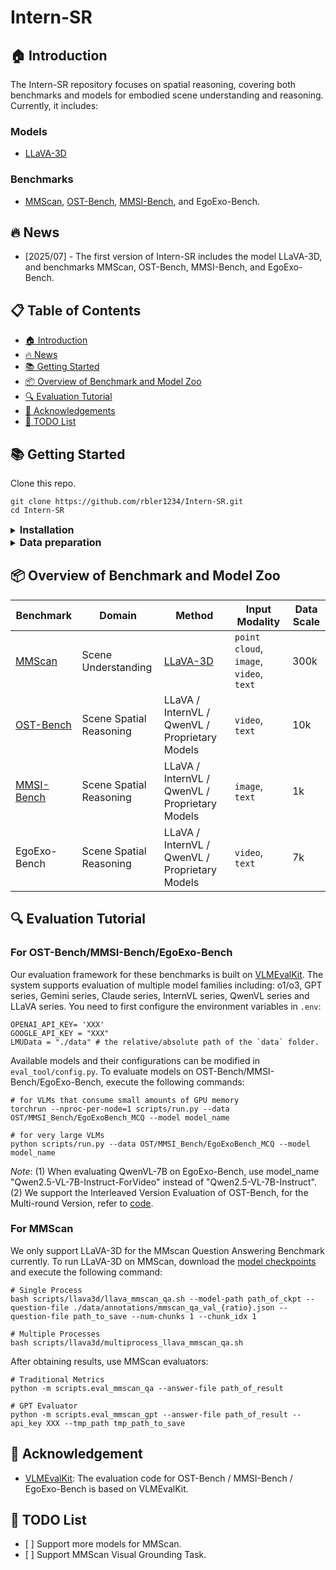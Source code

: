 # Intern-SR
## 🏠 Introduction

The Intern-SR repository focuses on spatial reasoning, covering both benchmarks and models for embodied scene understanding and reasoning. Currently, it includes:
### Models
- [LLaVA-3D](https://zcmax.github.io/projects/LLaVA-3D/)
### Benchmarks
- [MMScan](https://tai-wang.github.io/mmscan/), [OST-Bench](https://rbler1234.github.io/OSTBench.github.io/), [MMSI-Bench](https://runsenxu.com/projects/MMSI_Bench/), and EgoExo-Bench.







## 🔥 News
- [2025/07] - The first version of Intern-SR includes the model LLaVA-3D, and benchmarks MMScan, OST-Bench, MMSI-Bench, and EgoExo-Bench.

## 📋 Table of Contents
- [🏠 Introduction](#-introduction)
- [🔥 News](#-news)
- [📚 Getting Started](#-getting-started)
- [📦 Overview of Benchmark and Model Zoo](#-benchmark-model-zoo)
- [🔍 Evaluation Tutorial](#-evaluation-tutorial)
- [👏 Acknowledgements](#-acknowledgements)
- [📝 TODO List](#-todo-list)

## 📚 Getting Started
Clone this repo.
```shell
git clone https://github.com/rbler1234/Intern-SR.git
cd Intern-SR
```

<details>
<summary><b><font size="3">Installation</font></b></summary>

(a) To enable evaluation for the benchmarks, please install the following dependencies:

```shell
# For OST-Bench/MMSI-Bench/EgoExo-Bench evaluation:
pip install -r requirement/base.txt
# For MMScan evaluation:
pip install -r requirement/mmscan.txt
```
(b) To perform the inference of LLava3D, please install the required environment as follows:
```shell
cd vlm/LLaVA-3D
pip install torch==2.1.0 torchvision==0.16.0 torchaudio==2.1.0 --index-url https://download.pytorch.org/whl/cu118
pip install torch-scatter -f https://data.pyg.org/whl/torch-2.1.0+cu118.html
pip install -e .
```
</details>

<details>
<summary><b><font size="3">Data preparation</font></b></summary>
We recommend placing all data under `./data`. The expected directory structure under `./data` is as follows :

```shell
./data
├── images # `images/` folder stores all image modality files from the datasets
├── videos # `videos/` folder contains all video modality files from the datasets
├── annotations # `annotations/` folder holds all text annotation files from the datasets
```

- #### MMScan
    1. Download the image zip files from [huggingface](https://huggingface.co/datasets/rbler/MMScan-2D/tree/main)(~56G), combine and unzip them under `./data/images/mmscan`.
    2. Download the annotations from [huggingface](https://huggingface.co/datasets/rbler/MMScan-2D/tree/main) and place them under `./data/annotations`.
    ```shell
    ./data
    ├── images/
    │   ├── mmscan/
    │   │   ├── 3rscan
    │   │   ├── 3rscan_depth
    │   │   ├── matterport3d
    │   │   ├── scannet
    ├── annotations/
    │   ├── embodiedscan_infos_full.json
    │   ├── mmscan_qa_val_0.1.json
    │   ├── ...
    ```
    *Note*: The file `mmscan_qa_val_{ratio}.json` contains the validation data at the specified ratio.


- #### OST-Bench
    Download the images from [huggingface](https://huggingface.co/datasets/rbler/OST-Bench)/[kaggle](https://www.kaggle.com/datasets/jinglilin/ostbench/)(~5G) and download the [`.tsv` file](https://opencompass.openxlab.space/utils/VLMEval/OST.tsv) , place them as follows:
    ```shell
    ./data
    ├── images/
    │   ├── OST/
    │   │   ├── <scan_id>
    │   │   ├── ...
    ├── annotations/ OST.tsv
    ```

- #### MMSI-Bench
    Download the [`.tsv` file](https://huggingface.co/datasets/RunsenXu/MMSI-Bench/resolve/main/MMSI_bench.tsv) (~1G, includes images) , place it as follows:
    ```shell
    ./data
    ├── annotations/ MMSI_Bench.tsv
    ```
- #### EgoExo-Bench
    1. Download the videos from the following sources: [Ego-Exo4D](https://ego-exo4d-data.org/), [LEMMA](https://sites.google.com/view/lemma-activity), [EgoExoLearn](https://huggingface.co/datasets/hyf015/EgoExoLearn), [TF2023](https://github.com/ziweizhao1993/PEN), [EgoMe](https://huggingface.co/datasets/HeqianQiu/EgoMe), [CVMHAT](https://github.com/RuizeHan/CVMHT).
    2. Download the [`.tsv` file](https://drive.google.com/file/d/1pRGd9hUgwCzMU6JSPFxpjGAtCChwIB9G/view?usp=sharing) , place them as follows: 
    ```shell
    ./data
    ├── videos/
    │   ├── CVMHAT/data
    │   ├── EgoExo4D/tasks
    │   ├── EgoExoLearn
    │   ├── LEMMA
    │   ├── TF2023/data
    ├── annotations/ EgoExoBench_MCQ.tsv
    ```
</details>

## 📦 Overview of Benchmark and Model Zoo

| Benchmark       | Domain                | Method                                      | Input Modality                                       | Data  Scale                                     |
|-----------------|-----------------------|----------------------------------------------------------|------------------------------------------------------|--------------------------------------------------------|
| [MMScan](https://tai-wang.github.io/mmscan/)        | Scene Understanding      | [LLaVA-3D](https://zcmax.github.io/projects/LLaVA-3D/) | `point cloud`, `image`, `video`, `text`              |  300k         |
| [OST-Bench](https://rbler1234.github.io/OSTBench.github.io/)    | Scene Spatial Reasoning  | LLaVA / InternVL / QwenVL / Proprietary Models     | `video`, `text`                                      | 10k            |
| [MMSI-Bench](https://runsenxu.com/projects/MMSI_Bench/)    | Scene Spatial Reasoning       | LLaVA / InternVL / QwenVL / Proprietary Models                      | `image`, `text`                      | 1k            |
| EgoExo-Bench  | Scene Spatial Reasoning | LLaVA / InternVL / QwenVL / Proprietary Models                       | `video`,  `text`                             | 7k               |

## 🔍 Evaluation Tutorial
### For OST-Bench/MMSI-Bench/EgoExo-Bench
Our evaluation framework for these benchmarks is built on [VLMEvalKit](https://github.com/open-compass/VLMEvalKit). The system supports evaluation of multiple model families including: o1/o3, GPT series, Gemini series, Claude series, InternVL series, QwenVL series and LLaVA series. You need to first configure the environment variables in `.env`:
```shell
OPENAI_API_KEY= 'XXX'
GOOGLE_API_KEY = "XXX"
LMUData = "./data" # the relative/absolute path of the `data` folder.
```
Available models and their configurations can be modified in `eval_tool/config.py`. To evaluate models on OST-Bench/MMSI-Bench/EgoExo-Bench, execute the following commands:
```shell
# for VLMs that consume small amounts of GPU memory
torchrun --nproc-per-node=1 scripts/run.py --data OST/MMSI_Bench/EgoExoBench_MCQ --model model_name

# for very large VLMs
python scripts/run.py --data OST/MMSI_Bench/EgoExoBench_MCQ --model model_name
```
*Note*: (1) When evaluating QwenVL-7B on EgoExo-Bench, use model_name "Qwen2.5-VL-7B-Instruct-ForVideo" instead of "Qwen2.5-VL-7B-Instruct".
(2) We support the Interleaved Version Evaluation of OST-Bench, for the Multi-round Version, refer to [code](https://github.com/OpenRobotLab/OST-Bench).

### For MMScan

We only support LLaVA-3D for the MMscan Question Answering Benchmark currently. To run LLaVA-3D on MMScan, download the [model checkpoints](https://huggingface.co/ChaimZhu/LLaVA-3D-7B) and execute the following command:
```shell
# Single Process
bash scripts/llava3d/llava_mmscan_qa.sh --model-path path_of_ckpt --question-file ./data/annotations/mmscan_qa_val_{ratio}.json --question-file path_to_save --num-chunks 1 --chunk_idx 1

# Multiple Processes
bash scripts/llava3d/multiprocess_llava_mmscan_qa.sh
```
After obtaining results, use MMScan evaluators:
```shell
# Traditional Metrics
python -m scripts.eval_mmscan_qa --answer-file path_of_result

# GPT Evaluator
python -m scripts.eval_mmscan_gpt --answer-file path_of_result --api_key XXX --tmp_path tmp_path_to_save
```

## 👏 Acknowledgement

- [VLMEvalKit](https://github.com/open-compass/VLMEvalKit): The evaluation code for OST-Bench / MMSI-Bench / EgoExo-Bench is based on VLMEvalKit.

## 📝 TODO List
- \[ \] Support more models for MMScan.
- \[ \] Support MMScan Visual Grounding Task.


